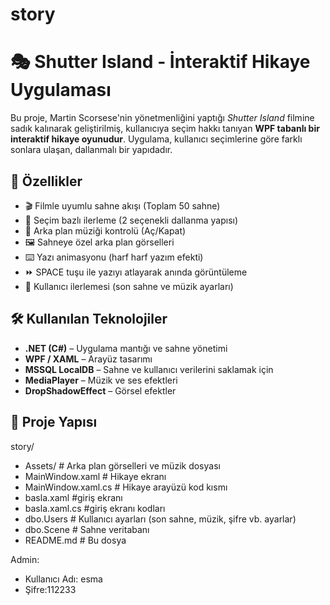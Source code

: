 # story
# 🎭 Shutter Island - İnteraktif Hikaye Uygulaması

Bu proje, Martin Scorsese'nin yönetmenliğini yaptığı *Shutter Island* filmine sadık kalınarak geliştirilmiş, kullanıcıya seçim hakkı tanıyan **WPF tabanlı bir interaktif hikaye oyunudur**. Uygulama, kullanıcı seçimlerine göre farklı sonlara ulaşan, dallanmalı bir yapıdadır.

## 📌 Özellikler

- 🎬 Filmle uyumlu sahne akışı (Toplam 50 sahne)
- 🧠 Seçim bazlı ilerleme (2 seçenekli dallanma yapısı)
- 🎵 Arka plan müziği kontrolü (Aç/Kapat)
- 🖼️ Sahneye özel arka plan görselleri
- ⌨️ Yazı animasyonu (harf harf yazım efekti)
- ⏩ SPACE tuşu ile yazıyı atlayarak anında görüntüleme
- 🧠 Kullanıcı ilerlemesi (son sahne ve müzik ayarları)

## 🛠 Kullanılan Teknolojiler

- **.NET (C#)** – Uygulama mantığı ve sahne yönetimi
- **WPF / XAML** – Arayüz tasarımı
- **MSSQL LocalDB** – Sahne ve kullanıcı verilerini saklamak için
- **MediaPlayer** – Müzik ve ses efektleri
- **DropShadowEffect** – Görsel efektler

## 📁 Proje Yapısı
story/

- Assets/ # Arka plan görselleri ve müzik dosyası
- MainWindow.xaml # Hikaye ekranı
- MainWindow.xaml.cs # Hikaye arayüzü kod kısmı
- basla.xaml #giriş ekranı
- basla.xaml.cs #giriş ekranı kodları
- dbo.Users # Kullanıcı ayarları (son sahne, müzik, şifre vb. ayarlar)
- dbo.Scene # Sahne veritabanı 
- README.md # Bu dosya

Admin:
- Kullanıcı Adı: esma
- Şifre:112233

